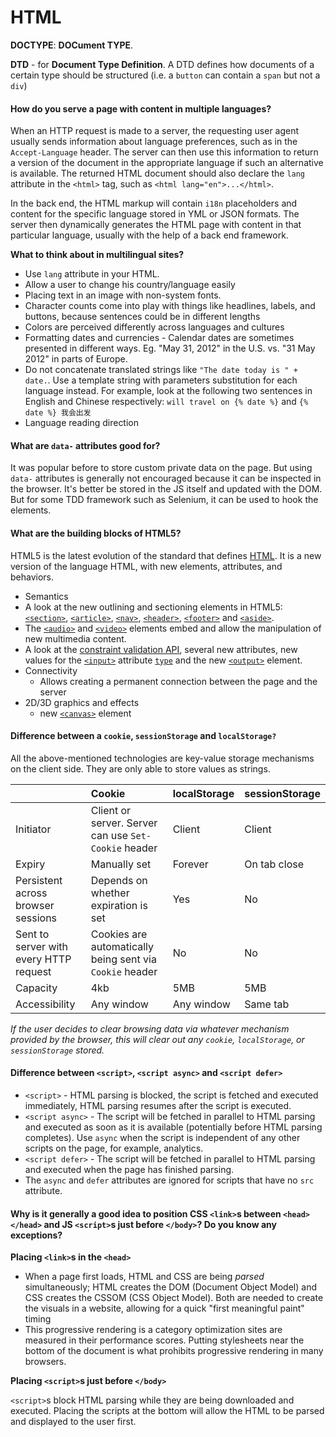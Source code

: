 # HTML

**DOCTYPE**: **DOCument TYPE**. 

**DTD** - for **Document Type Definition**. A DTD defines how documents of a certain type should be structured \(i.e. a `button` can contain a `span` but not a `div`\)

#### How do you serve a page with content in multiple languages?

When an HTTP request is made to a server, the requesting user agent usually sends information about language preferences, such as in the `Accept-Language` header. The server can then use this information to return a version of the document in the appropriate language if such an alternative is available. The returned HTML document should also declare the `lang` attribute in the `<html>` tag, such as `<html lang="en">...</html>`.

In the back end, the HTML markup will contain `i18n` placeholders and content for the specific language stored in YML or JSON formats. The server then dynamically generates the HTML page with content in that particular language, usually with the help of a back end framework.

**What to think about in multilingual sites?**

* Use `lang` attribute in your HTML.
* Allow a user to change his country/language easily
* Placing text in an image with non-system fonts.
* Character counts come into play with things like headlines, labels, and buttons, because sentences could be in different lengths
* Colors are perceived differently across languages and cultures
* Formatting dates and currencies - Calendar dates are sometimes presented in different ways. Eg. "May 31, 2012" in the U.S. vs. "31 May 2012" in parts of Europe.
* Do not concatenate translated strings like `"The date today is " + date.`. Use a template string with parameters substitution for each language instead. For example, look at the following two sentences in English and Chinese respectively: `will travel on {% date %}` and `{% date %} 我会出发`
* Language reading direction

#### What are `data-` attributes good for?

It was popular before to store custom private data on the page. But  using `data-` attributes is generally not encouraged because it can be inspected in the browser. It's better be stored in the JS itself and updated with the DOM. But for some TDD framework such as Selenium, it can be used to hook the elements.

#### What are the building blocks of HTML5?

 HTML5 is the latest evolution of the standard that defines [HTML](https://developer.mozilla.org/en-US/docs/HTML). It is a new version of the language HTML, with new elements, attributes, and behaviors.

*  Semantics
  * A look at the new outlining and sectioning elements in HTML5: [`<section>`](https://developer.mozilla.org/en-US/docs/Web/HTML/Element/section), [`<article>`](https://developer.mozilla.org/en-US/docs/Web/HTML/Element/article), [`<nav>`](https://developer.mozilla.org/en-US/docs/Web/HTML/Element/nav), [`<header>`](https://developer.mozilla.org/en-US/docs/Web/HTML/Element/header), [`<footer>`](https://developer.mozilla.org/en-US/docs/Web/HTML/Element/footer) and [`<aside>`](https://developer.mozilla.org/en-US/docs/Web/HTML/Element/aside).
  *  The [`<audio>`](https://developer.mozilla.org/en-US/docs/Web/HTML/Element/audio) and [`<video>`](https://developer.mozilla.org/en-US/docs/Web/HTML/Element/video) elements embed and allow the manipulation of new multimedia content.
  * A look at the [constraint validation API](https://developer.mozilla.org/en-US/docs/Learn/HTML/Forms/Form_validation), several new attributes, new values for the [`<input>`](https://developer.mozilla.org/en-US/docs/Web/HTML/Element/input) attribute [`type`](https://developer.mozilla.org/en-US/docs/Web/HTML/Element/input#attr-type) and the new [`<output>`](https://developer.mozilla.org/en-US/docs/Web/HTML/Element/output) element.
* Connectivity
  * Allows creating a permanent connection between the page and the server
* 2D/3D graphics and effects
  *  new [`<canvas>`](https://developer.mozilla.org/en-US/docs/Web/HTML/Element/canvas) element 

#### Difference between a `cookie`, `sessionStorage` and `localStorage?`

All the above-mentioned technologies are key-value storage mechanisms on the client side. They are only able to store values as strings.

|  | Cookie | localStorage | sessionStorage |
| :--- | :--- | :--- | :--- |
| Initiator |  Client or server. Server can use `Set-Cookie` header | Client | Client |
| Expiry | Manually set | Forever | On tab close |
| Persistent across browser sessions | Depends on whether expiration is set | Yes | No |
| Sent to server with every HTTP request |  Cookies are automatically being sent via `Cookie` header | No | No |
| Capacity | 4kb | 5MB | 5MB |
| Accessibility | Any window | Any window | Same tab |

 _If the user decides to clear browsing data via whatever mechanism provided by the browser, this will clear out any `cookie`, `localStorage`, or `sessionStorage` stored._ 

#### Difference between `<script>`, `<script async>` and `<script defer>`

*  `<script>` - HTML parsing is blocked, the script is fetched and executed immediately, HTML parsing resumes after the script is executed.
*  `<script async>` - The script will be fetched in parallel to HTML parsing and executed as soon as it is available \(potentially before HTML parsing completes\). Use `async` when the script is independent of any other scripts on the page, for example, analytics.
*  `<script defer>` - The script will be fetched in parallel to HTML parsing and executed when the page has finished parsing.
*  The `async` and `defer` attributes are ignored for scripts that have no `src` attribute.

#### Why is it generally a good idea to position CSS `<link>`s between `<head></head>` and JS `<script>`s just before `</body>`? Do you know any exceptions?

 **Placing `<link>`s in the `<head>`**

* When a page first loads, HTML and CSS are being _parsed_ simultaneously; HTML creates the DOM \(Document Object Model\) and CSS creates the CSSOM \(CSS Object Model\). Both are needed to create the visuals in a website, allowing for a quick "first meaningful paint" timing
* This progressive rendering is a category optimization sites are measured in their performance scores. Putting stylesheets near the bottom of the document is what prohibits progressive rendering in many browsers.

 **Placing `<script>`s just before `</body>`**

 `<script>`s block HTML parsing while they are being downloaded and executed. Placing the scripts at the bottom will allow the HTML to be parsed and displayed to the user first.



